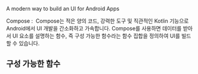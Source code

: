 A modern way to build an UI for Android Apps

Compose : 
 Compose는 적은 양의 코드, 강력한 도구 및 직관적인 Kotlin 기능으로 Android에서 UI 개발을 간소화하고 가속합니다. Compose를 사용하면 데이터를 받아서 UI 요소를 설명하는 함수, 즉 구성 가능한 함수라는 함수 집합을 정의하여 UI를 빌드할 수 있습니다.

## 구성 가능한 함수